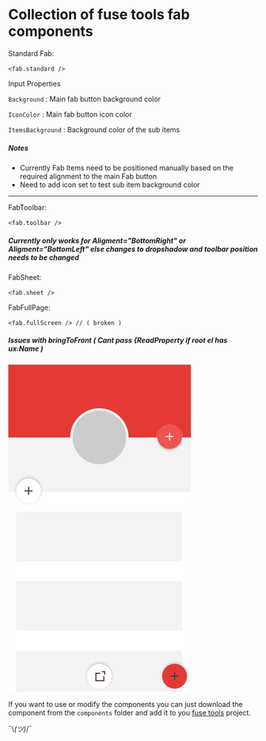 #  Collection of fuse tools fab components

Standard Fab: 
```
<fab.standard />
```
Input Properties
    
`Background` : Main fab button background color

`IconColor` : Main fab button icon color

`ItemsBackground` : Background color of the sub items 

##### Notes
- Currently Fab Items need to be positioned manually based on the required alignment to the main Fab button
- Need to add icon set to test sub item background color
----
FabToolbar: 
```
<fab.toolbar />
```

##### Currently only works for Aligment="BottomRight" or Aligment="BottomLeft" else changes to dropshadow and toolbar position needs to be changed</small>

FabSheet: 
```
<fab.sheet />
```
FabFullPage: 
```
<fab.fullScreen /> // ( broken )
```
##### Issues with bringToFront ( Cant pass {ReadProperty if root el has ux:Name )

![Screenshot](preview.gif)

If you want to use or modify the components you can just download the component from the `components` folder and add it to you [fuse tools](https://www.fusetools.com/) project.


¯\\_(ツ)_/¯
